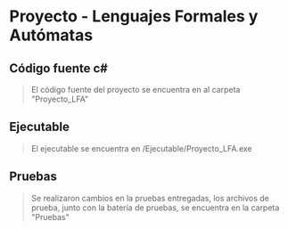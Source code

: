 # Proyecto - Lenguajes Formales y Autómatas

## Código fuente c#
>El código fuente del proyecto se encuentra en al carpeta "Proyecto_LFA"

## Ejecutable
>El ejecutable se encuentra en /Ejecutable/Proyecto_LFA.exe

## Pruebas
>Se realizaron cambios en la pruebas entregadas, los archivos de prueba, junto con la batería de pruebas, se encuentra en la carpeta "Pruebas"
